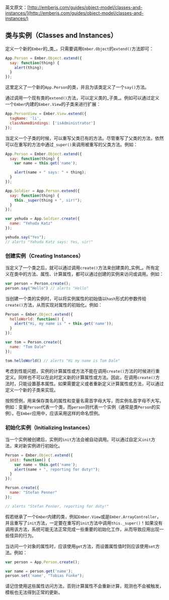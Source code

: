 英文原文：[http://emberjs.com/guides/object-model/classes-and-instances/](http://emberjs.com/guides/object-model/classes-and-instances/)

## 类与实例（Classes and Instances）

定义一个新的`Ember`的_类_，只需要调用`Ember.Object`的`extend()`方法即可：

```javascript
App.Person = Ember.Object.extend({
  say: function(thing) {
    alert(thing);
  }
});
```

这里定义了一个新的`App.Person`的类，并且为该类定义了一个`say()`方法。

通过调用一个现有类的`extend()`方法，可以定义类的_子类_。例如可以通过定义一个`Ember`内建的`Ember.View`的子类来进行扩展：

```js
App.PersonView = Ember.View.extend({
  tagName: 'li',
  classNameBindings: ['isAdministrator']
});
```

当定义一个子类的时候，可以重写父类已有的方法。尽管重写了父类的方法，依然可以在重写的方法中通过`_super()`来调用被重写的父类方法。例如：

```javascript
App.Person = Ember.Object.extend({
  say: function(thing) {
    var name = this.get('name');

    alert(name + " says: " + thing);
  }
});

App.Soldier = App.Person.extend({
  say: function(thing) {
    this._super(thing + ", sir!");
  }
});

var yehuda = App.Soldier.create({
  name: "Yehuda Katz"
});

yehuda.say("Yes");
// alerts "Yehuda Katz says: Yes, sir!"
```

### 创建实例（Creating Instances）

当定义了一个类之后，就可以通过调用`create()`方法来创建类的_实例_。所有定义在类中的方法、属性、计算属性，都可以通过创建的实例来访问或调用。例如：

```javascript
var person = Person.create();
person.say("Hello") // alerts "Hello"
```

当创建一个类的实例时，可以将实例属性的初始值以`hash`形式的参数传给`create()`方法，从而实现对属性的初始化。例如：

```javascript
Person = Ember.Object.extend({
  helloWorld: function() {
    alert("Hi, my name is " + this.get('name'));
  }
});

var tom = Person.create({
  name: "Tom Dale"
});

tom.helloWorld() // alerts "Hi my name is Tom Dale"
```

考虑到性能问题，实例的计算属性或方法不能在调用`create()`方法的时候进行重定义。同样也不可以在此时定义新的计算属性或方法。因此，在调用`create()`方法时，只能设置基本属性。如果需要定义或者重新定义计算属性或方法，可以通过定义一个新的子类来实现。

按照惯例，用来保存类名的属性和变量名需首字母大写，而实例名首字母不大写。例如：变量`Person`代表一个类，而`person`则代表一个实例（通常是类`Person`的实例）。在`Ember`应用中，应该采用这样的命名惯例。

### 初始化实例（Initializing Instances）

当一个实例被创建后，实例的`init`方法会被自动调用。可以通过自定义`init`方法，来对新实例进行初始化。

```js
Person = Ember.Object.extend({
  init: function() {
    var name = this.get('name');
    alert(name + ", reporting for duty!");
  }
});

Person.create({
  name: "Stefan Penner"
});

// alerts "Stefan Penner, reporting for duty!"
```

假若继承了一个`Ember`内建的类，例如`Ember.View`或是`Ember.ArrayController`，并且重写了`init`方法，一定要在重写的`init`方法中调用`this._super()`！如果没有调用该方法，系统可能无法正常完成一些重要的初始化工作，从而导致应用出现一些怪异的行为。

当访问一个对象的属性时，应该使用`get`方法，而设置属性值时则应该使用`set`方法。例如：

```js
var person = App.Person.create();

var name = person.get('name');
person.set('name', "Tobias Fünke");
```

请记住使用这些属性访问方法，否则计算属性不会重新计算，观测也不会被触发，模板也无法得到正常的更新。
